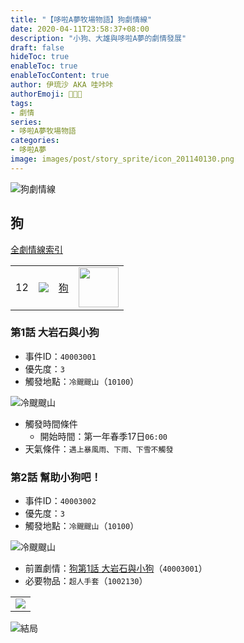```yaml
---
title: "【哆啦A夢牧場物語】狗劇情線"
date: 2020-04-11T23:58:37+08:00
description: "小狗、大雄與哆啦A夢的劇情發展"
draft: false
hideToc: true
enableToc: true
enableTocContent: true
author: 伊琉沙 AKA 哇咔咔
authorEmoji: 👩🏿‍🚀
tags: 
- 劇情
series:
- 哆啦A夢牧場物語
categories:
- 哆啦A夢
image: images/post/story_sprite/icon_201140130.png
---
```

![狗劇情線](/images/post/story_texture2d/EventImage_3002.png)
## 狗
[全劇情線索引](../doraemon-story-index/#劇情線)
<table>
    <tr>
         <td>12</td>
         <td><img src= "/images/post/story_sprite/icon_201140130.png"></td>
         <td><a href="../doraemon-story-12">狗</a></td>
         <td><img width="64px" src= "/images/post/story_sprite/icon_201042000.png"></td>
    </tr>
</table>

### 第1話 大岩石與小狗
+ 事件ID：`40003001`
+ 優先度：`3`
+ 觸發地點：`冷颼颼山`（`10100`）

![冷颼颼山](/images/post/map/10100.png)
+ 觸發時間條件
    + 開始時間：第一年春季17日`06:00`
+ 天氣條件：`遇上暴風雨、下雨、下雪不觸發`

### 第2話 幫助小狗吧！
+ 事件ID：`40003002`
+ 優先度：`3`
+ 觸發地點：`冷颼颼山`（`10100`）

![冷颼颼山](/images/post/map/10100.png)
+ 前置劇情：[狗第1話 大岩石與小狗](#第1話-大岩石與小狗)（`40003001`）
+ 必要物品：`超人手套`（`1002130`）
<table>
    <tr>
        <td><img src= "/images/post/story_sprite/icon_1002130.png"></td>
    </tr>
</table>

![結局](/images/post/story_texture2d/EventImage_3002.png)